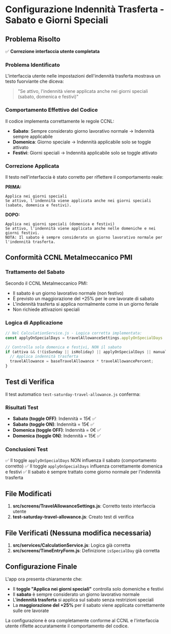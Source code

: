 # Configurazione Indennità Trasferta - Sabato e Giorni Speciali

## Problema Risolto
✅ **Correzione interfaccia utente completata**

### Problema Identificato
L'interfaccia utente nelle impostazioni dell'indennità trasferta mostrava un testo fuorviante che diceva:
> "Se attivo, l'indennità viene applicata anche nei giorni speciali (sabato, domenica e festivi)"

### Comportamento Effettivo del Codice
Il codice implementa correttamente le regole CCNL:
- **Sabato**: Sempre considerato giorno lavorativo normale → Indennità sempre applicabile
- **Domenica**: Giorno speciale → Indennità applicabile solo se toggle attivato
- **Festivi**: Giorni speciali → Indennità applicabile solo se toggle attivato

### Correzione Applicata
Il testo nell'interfaccia è stato corretto per riflettere il comportamento reale:

**PRIMA:**
```
Applica nei giorni speciali
Se attivo, l'indennità viene applicata anche nei giorni speciali (sabato, domenica e festivi).
```

**DOPO:**
```
Applica nei giorni speciali (domenica e festivi)
Se attivo, l'indennità viene applicata anche nelle domeniche e nei giorni festivi.
NOTA: Il sabato è sempre considerato un giorno lavorativo normale per l'indennità trasferta.
```

## Conformità CCNL Metalmeccanico PMI

### Trattamento del Sabato
Secondo il CCNL Metalmeccanico PMI:
- Il sabato è un giorno lavorativo normale (non festivo)
- È previsto un maggiorazione del +25% per le ore lavorate di sabato
- L'indennità trasferta si applica normalmente come in un giorno feriale
- Non richiede attivazioni speciali

### Logica di Applicazione
```javascript
// Nel CalculationService.js - Logica corretta implementata:
const applyOnSpecialDays = travelAllowanceSettings.applyOnSpecialDays || false;

// Controlla solo domenica e festivi, NON il sabato
if (attiva && (!(isSunday || isHoliday) || applyOnSpecialDays || manualOverride)) {
  // Applica indennità trasferta
  travelAllowance = baseTravelAllowance * travelAllowancePercent;
}
```

## Test di Verifica

Il test automatico `test-saturday-travel-allowance.js` conferma:

### Risultati Test
- **Sabato (toggle OFF)**: Indennità = 15€ ✅
- **Sabato (toggle ON)**: Indennità = 15€ ✅  
- **Domenica (toggle OFF)**: Indennità = 0€ ✅
- **Domenica (toggle ON)**: Indennità = 15€ ✅

### Conclusioni Test
✅ Il toggle `applyOnSpecialDays` NON influenza il sabato (comportamento corretto)
✅ Il toggle `applyOnSpecialDays` influenza correttamente domenica e festivi
✅ Il sabato è sempre trattato come giorno normale per l'indennità trasferta

## File Modificati
1. **src/screens/TravelAllowanceSettings.js**: Corretto testo interfaccia utente
2. **test-saturday-travel-allowance.js**: Creato test di verifica

## File Verificati (Nessuna modifica necessaria)
1. **src/services/CalculationService.js**: Logica già corretta
2. **src/screens/TimeEntryForm.js**: Definizione `isSpecialDay` già corretta

## Configurazione Finale
L'app ora presenta chiaramente che:
- Il **toggle "Applica nei giorni speciali"** controlla solo domeniche e festivi
- Il **sabato** è sempre considerato un giorno lavorativo normale
- L'**indennità trasferta** si applica sul sabato senza restrizioni speciali
- La **maggiorazione del +25%** per il sabato viene applicata correttamente sulle ore lavorate

La configurazione è ora completamente conforme al CCNL e l'interfaccia utente riflette accuratamente il comportamento del codice.
